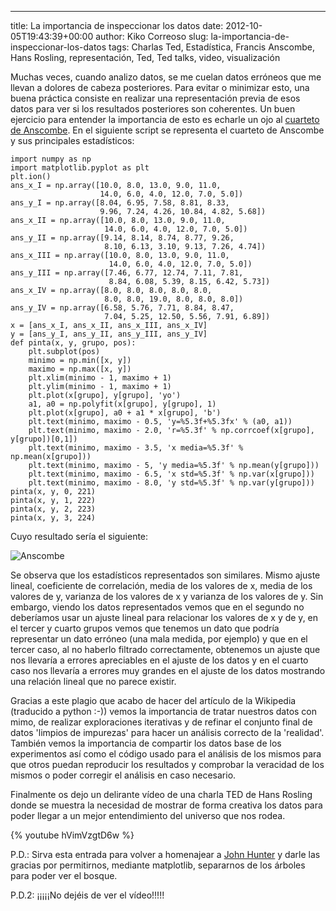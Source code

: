 ---
title: La importancia de inspeccionar los datos
date: 2012-10-05T19:43:39+00:00
author: Kiko Correoso
slug: la-importancia-de-inspeccionar-los-datos
tags: Charlas Ted, Estadística, Francis Anscombe, Hans Rosling, representación, Ted, Ted talks, video, visualización

Muchas veces, cuando analizo datos, se me cuelan datos erróneos que me llevan a dolores de cabeza posteriores. Para evitar o minimizar esto, una buena práctica consiste en realizar una representación previa de esos datos para ver si los resultados posteriores son coherentes. Un buen ejercicio para entender la importancia de esto es echarle un ojo al [cuarteto de Anscombe](http://es.wikipedia.org/wiki/Cuarteto_de_Anscombe). En el siguiente script se representa el cuarteto de Anscombe y sus principales estadísticos:

<pre><code class="language-python">import numpy as np
import matplotlib.pyplot as plt
plt.ion()
ans_x_I = np.array([10.0, 8.0, 13.0, 9.0, 11.0,
                    14.0, 6.0, 4.0, 12.0, 7.0, 5.0])
ans_y_I = np.array([8.04, 6.95, 7.58, 8.81, 8.33,
                    9.96, 7.24, 4.26, 10.84, 4.82, 5.68])
ans_x_II = np.array([10.0, 8.0, 13.0, 9.0, 11.0,
                     14.0, 6.0, 4.0, 12.0, 7.0, 5.0])
ans_y_II = np.array([9.14, 8.14, 8.74, 8.77, 9.26,
                     8.10, 6.13, 3.10, 9.13, 7.26, 4.74])
ans_x_III = np.array([10.0, 8.0, 13.0, 9.0, 11.0,
                      14.0, 6.0, 4.0, 12.0, 7.0, 5.0])
ans_y_III = np.array([7.46, 6.77, 12.74, 7.11, 7.81,
                      8.84, 6.08, 5.39, 8.15, 6.42, 5.73])
ans_x_IV = np.array([8.0, 8.0, 8.0, 8.0, 8.0,
                     8.0, 8.0, 19.0, 8.0, 8.0, 8.0])
ans_y_IV = np.array([6.58, 5.76, 7.71, 8.84, 8.47,
                     7.04, 5.25, 12.50, 5.56, 7.91, 6.89])
x = [ans_x_I, ans_x_II, ans_x_III, ans_x_IV]
y = [ans_y_I, ans_y_II, ans_y_III, ans_y_IV]
def pinta(x, y, grupo, pos):
    plt.subplot(pos)
    minimo = np.min([x, y])
    maximo = np.max([x, y])
    plt.xlim(minimo - 1, maximo + 1)
    plt.ylim(minimo - 1, maximo + 1)
    plt.plot(x[grupo], y[grupo], 'yo')
    a1, a0 = np.polyfit(x[grupo], y[grupo], 1)
    plt.plot(x[grupo], a0 + a1 * x[grupo], 'b')
    plt.text(minimo, maximo - 0.5, 'y=%5.3f+%5.3fx' % (a0, a1))
    plt.text(minimo, maximo - 2.0, 'r=%5.3f' % np.corrcoef(x[grupo], y[grupo])[0,1])
    plt.text(minimo, maximo - 3.5, 'x media=%5.3f' % np.mean(x[grupo]))
    plt.text(minimo, maximo - 5, 'y media=%5.3f' % np.mean(y[grupo]))
    plt.text(minimo, maximo - 6.5, 'x std=%5.3f' % np.var(x[grupo]))
    plt.text(minimo, maximo - 8.0, 'y std=%5.3f' % np.var(y[grupo]))
pinta(x, y, 0, 221)
pinta(x, y, 1, 222)
pinta(x, y, 2, 223)
pinta(x, y, 3, 224)</code></pre>

Cuyo resultado sería el siguiente:

![Anscombe](http://pybonacci.org/images/2012/10/anscombe.png)

Se observa que los estadísticos representados son similares. Mismo ajuste lineal, coeficiente de correlación, media de los valores de x, media de los valores de y, varianza de los valores de x y varianza de los valores de y. Sin embargo, viendo los datos representados vemos que en el segundo no deberíamos usar un ajuste lineal para relacionar los valores de x y de y, en el tercer y cuarto grupos vemos que tenemos un dato que podría representar un dato erróneo (una mala medida, por ejemplo) y que en el tercer caso, al no haberlo filtrado correctamente, obtenemos un ajuste que nos llevaría a errores apreciables en el ajuste de los datos y en el cuarto caso nos llevaría a errores muy grandes en el ajuste de los datos mostrando una relación lineal que no parece existir.

Gracias a este plagio que acabo de hacer del artículo de la Wikipedia (traducido a python :-)) vemos la importancia de tratar nuestros datos con mimo, de realizar exploraciones iterativas y de refinar el conjunto final de datos 'limpios de impurezas' para hacer un análisis correcto de la 'realidad'. También vemos la importancia de compartir los datos base de los experimentos así como el código usado para el análisis de los mismos para que otros puedan reproducir los resultados y comprobar la veracidad de los mismos o poder corregir el análisis en caso necesario.

Finalmente os dejo un delirante vídeo de una charla TED de Hans Rosling donde se muestra la necesidad de mostrar de forma creativa los datos para poder llegar a un mejor entendimiento del universo que nos rodea.

{% youtube hVimVzgtD6w %}

P.D.: Sirva esta entrada para volver a homenajear a [John Hunter](http://numfocus.org/johnhunter/) y darle las gracias por permitirnos, mediante matplotlib, separarnos de los árboles para poder ver el bosque.

P.D.2: ¡¡¡¡¡No dejéis de ver el vídeo!!!!!
